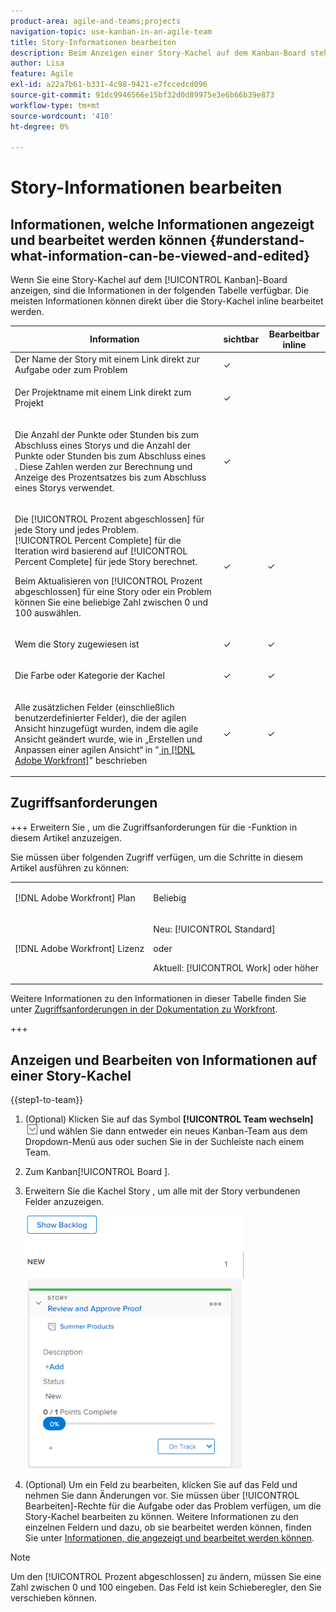 ```yaml
---
product-area: agile-and-teams;projects
navigation-topic: use-kanban-in-an-agile-team
title: Story-Informationen bearbeiten
description: Beim Anzeigen einer Story-Kachel auf dem Kanban-Board stehen bestimmte Informationen zur Inline-Bearbeitung direkt über die Story-Kachel zur Verfügung.
author: Lisa
feature: Agile
exl-id: a22a7b61-b331-4c98-9421-e7fccedcd096
source-git-commit: 91dc9946566e15bf32d0d89975e3e6b66b39e873
workflow-type: tm+mt
source-wordcount: '410'
ht-degree: 0%

---
```


# Story-Informationen bearbeiten

## Informationen, welche Informationen angezeigt und bearbeitet werden können {#understand-what-information-can-be-viewed-and-edited}

Wenn Sie eine Story-Kachel auf dem [!UICONTROL Kanban]-Board anzeigen, sind die Informationen in der folgenden Tabelle verfügbar. Die meisten Informationen können direkt über die Story-Kachel inline bearbeitet werden.

<table style="table-layout:auto"> 
 <col> 
 <col> 
 <col> 
 <thead> 
  <tr> 
   <th><strong>Information</strong> </th> 
   <th><strong>sichtbar</strong> </th> 
   <th><strong>Bearbeitbar inline</strong> </th> 
  </tr> 
 </thead> 
 <tbody> 
  <tr> 
   <td>Der Name der Story mit einem Link direkt zur Aufgabe oder zum Problem</td> 
   <td>✓</td> 
   <td> </td> 
  </tr> 
  <tr> 
   <td> <p>Der Projektname mit einem Link direkt zum Projekt</p> </td> 
   <td>✓ </td> 
   <td> </td> 
  </tr> 
  <tr> 
   <td> <p>Die Anzahl der Punkte oder Stunden bis zum Abschluss eines Storys und die Anzahl der Punkte oder Stunden bis zum Abschluss eines <br>. Diese Zahlen werden zur Berechnung und Anzeige des Prozentsatzes bis zum Abschluss eines Storys verwendet.</p> </td> 
   <td>✓</td> 
   <td> </td> 
  </tr> 
  <tr> 
   <td> <p>Die [!UICONTROL Prozent abgeschlossen] für jede Story und jedes Problem.<br>[!UICONTROL Percent Complete] für die Iteration wird basierend auf [!UICONTROL Percent Complete] für jede Story berechnet.<br></p> <p>Beim Aktualisieren von [!UICONTROL Prozent abgeschlossen] für eine Story oder ein Problem können Sie eine beliebige Zahl zwischen 0 und 100 auswählen.</p> </td> 
   <td>✓</td> 
   <td>✓</td> 
  </tr> 
  <tr> 
   <td> <p>Wem die Story zugewiesen ist</p> </td> 
   <td>✓</td> 
   <td>✓</td> 
  </tr> 
  <tr> 
   <td> <p>Die Farbe oder Kategorie der Kachel</p> </td> 
   <td>✓</td> 
   <td>✓</td> 
  </tr> 
  <tr> 
   <td> <p>Alle zusätzlichen Felder (einschließlich benutzerdefinierter Felder), die der agilen Ansicht hinzugefügt wurden, indem die agile Ansicht geändert wurde, wie in „Erstellen und Anpassen einer agilen Ansicht“ in "<a href="../../reports-and-dashboards/reports/reporting-elements/views-overview.md" class="MCXref xref"> in [!DNL Adobe Workfront]</a>" beschrieben</p> </td> 
   <td>✓</td> 
   <td>✓</td> 
  </tr> 
 </tbody> 
</table>

## Zugriffsanforderungen

+++ Erweitern Sie , um die Zugriffsanforderungen für die -Funktion in diesem Artikel anzuzeigen.

Sie müssen über folgenden Zugriff verfügen, um die Schritte in diesem Artikel ausführen zu können:

<table style="table-layout:auto"> 
 <col> 
 </col> 
 <col> 
 </col> 
 <tbody> 
  <tr> 
   <td role="rowheader">[!DNL Adobe Workfront] Plan</td> 
   <td> <p>Beliebig</p> </td> 
  </tr> 
  <tr> 
   <td role="rowheader">[!DNL Adobe Workfront] Lizenz</td> 
   <td> <p>Neu: [!UICONTROL Standard]</p> 
   oder
   <p>Aktuell: [!UICONTROL Work] oder höher</p> </td> 
  </tr>
 </tbody> 
</table>

Weitere Informationen zu den Informationen in dieser Tabelle finden Sie unter [Zugriffsanforderungen in der Dokumentation zu Workfront](/help/quicksilver/administration-and-setup/add-users/access-levels-and-object-permissions/access-level-requirements-in-documentation.md).

+++

## Anzeigen und Bearbeiten von Informationen auf einer Story-Kachel

{{step1-to-team}}

1. (Optional) Klicken Sie auf das Symbol **[!UICONTROL Team wechseln]** ![Symbol Team wechseln](assets/switch-team-icon.png) und wählen Sie dann entweder ein neues Kanban-Team aus dem Dropdown-Menü aus oder suchen Sie in der Suchleiste nach einem Team.

1. Zum Kanban[!UICONTROL Board ].
1. Erweitern Sie die Kachel Story , um alle mit der Story verbundenen Felder anzuzeigen.

   ![Story-Karte](assets/story-expanded-on-kanban-board-2021-350x405.png)

1. (Optional) Um ein Feld zu bearbeiten, klicken Sie auf das Feld und nehmen Sie dann Änderungen vor.
Sie müssen über [!UICONTROL Bearbeiten]-Rechte für die Aufgabe oder das Problem verfügen, um die Story-Kachel bearbeiten zu können.
Weitere Informationen zu den einzelnen Feldern und dazu, ob sie bearbeitet werden können, finden Sie unter [Informationen, die angezeigt und bearbeitet werden können](#understand-what-information-can-be-viewed-and-edited).

>[!NOTE]
>
>Um den [!UICONTROL Prozent abgeschlossen] zu ändern, müssen Sie eine Zahl zwischen 0 und 100 eingeben. Das Feld ist kein Schieberegler, den Sie verschieben können.
